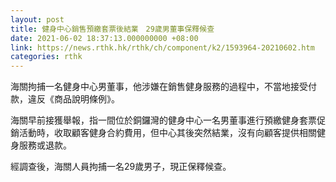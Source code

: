 ```yaml
---
layout: post
title: 健身中心銷售預繳套票後結業　29歲男董事保釋候查
date: 2021-06-02 18:37:13.000000000 +08:00
link: https://news.rthk.hk/rthk/ch/component/k2/1593964-20210602.htm
categories: rthk
---
```


海關拘捕一名健身中心男董事，他涉嫌在銷售健身服務的過程中，不當地接受付款，違反《商品說明條例》。

海關早前接獲舉報，指一間位於銅鑼灣的健身中心一名男董事進行預繳健身套票促銷活動時，收取顧客健身合約費用，但中心其後突然結業，沒有向顧客提供相關健身服務或退款。

經調查後，海關人員拘捕一名29歲男子，現正保釋候查。
